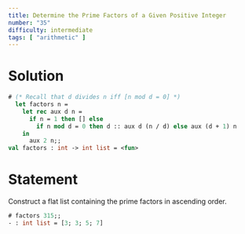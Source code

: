 ```yaml
---
title: Determine the Prime Factors of a Given Positive Integer
number: "35"
difficulty: intermediate
tags: [ "arithmetic" ]
---
```



# Solution

```ocaml
# (* Recall that d divides n iff [n mod d = 0] *)
  let factors n =
    let rec aux d n =
      if n = 1 then [] else
        if n mod d = 0 then d :: aux d (n / d) else aux (d + 1) n
    in
      aux 2 n;;
val factors : int -> int list = <fun>
```

# Statement

Construct a flat list containing the prime factors in ascending order.


```ocaml
# factors 315;;
- : int list = [3; 3; 5; 7]
```
